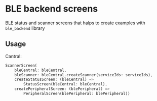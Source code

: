# BLE backend screens

BLE status and scanner screens that halps to create examples with `ble_backend` library

## Usage

Cantral:
```dart
ScannerScreen(
    bleCentral: bleCentral,
    bleScanner: bleCentral.createScanner(serviceIds: serviceIds),
    createStatusScreen: (bleCentral) =>
        StatusScreen(bleCentral: bleCentral),
    createPeripheralScreen: (blePeripheral) =>
        PeripheralScreen(blePeripheral: blePeripheral))
```